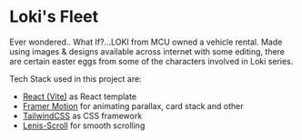 # Loki's Fleet

Ever wondered.. What If?...LOKI from MCU owned a vehicle rental. Made using images & designs available across internet with some editing, there are certain easter eggs from some of the characters involved in Loki series.

Tech Stack used in this project are:

- [React (Vite)](https://vitejs.dev/guide/) as React template
- [Framer Motion](https://www.framer.com/motion/) for animating parallax, card stack and other
- [TailwindCSS](https://tailwindcss.com/docs/guides/vite) as CSS framework
- [Lenis-Scroll](https://github.com/studio-freight/lenis) for smooth scrolling